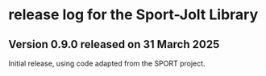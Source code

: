 # release log for the Sport-Jolt Library

## Version 0.9.0 released on 31 March 2025

Initial release, using code adapted from the SPORT project.
